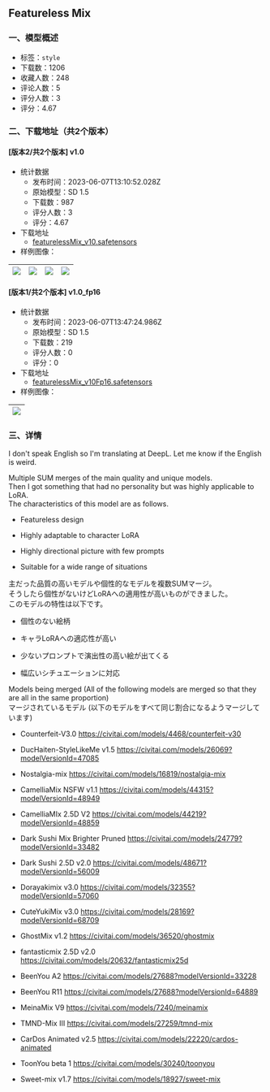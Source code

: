 ## Featureless Mix
### 一、模型概述

- 标签：`style`
- 下载数：1206
- 收藏人数：248
- 评论人数：5
- 评分人数：3
- 评分：4.67

### 二、下载地址（共2个版本）

#### [版本2/共2个版本] v1.0

- 统计数据
  - 发布时间：2023-06-07T13:10:52.028Z
  - 原始模型：SD 1.5
  - 下载数：987
  - 评分人数：3
  - 评分：4.67
- 下载地址
  - [featurelessMix_v10.safetensors](https://civitai.com/api/download/models/69833)
- 样例图像：

| <img src="https://image.civitai.com/xG1nkqKTMzGDvpLrqFT7WA/4c1a06d5-60f0-4f26-ae9c-f41a7c7b99ff/width=450/779859.jpeg" /> | <img src="https://image.civitai.com/xG1nkqKTMzGDvpLrqFT7WA/d2f9eab8-a1b4-4083-bdba-f38e8605914d/width=450/779962.jpeg" /> | <img src="https://image.civitai.com/xG1nkqKTMzGDvpLrqFT7WA/d9c48ca4-3155-452f-9496-d6232302d863/width=450/786322.jpeg" /> | <img src="https://image.civitai.com/xG1nkqKTMzGDvpLrqFT7WA/8260c953-847b-4d6f-9b50-f2bfd3307ade/width=450/786624.jpeg" /> |
| ---- | ---- | ---- | ---- |

#### [版本1/共2个版本] v1.0_fp16

- 统计数据
  - 发布时间：2023-06-07T13:47:24.986Z
  - 原始模型：SD 1.5
  - 下载数：219
  - 评分人数：0
  - 评分：0
- 下载地址
  - [featurelessMix_v10Fp16.safetensors](https://civitai.com/api/download/models/91054)
- 样例图像：

| <img src="https://image.civitai.com/xG1nkqKTMzGDvpLrqFT7WA/8526d2d6-aa3d-43a6-922f-a1ba8d4738c4/width=450/1061766.jpeg" /> |
| ---- |


### 三、详情
<p>I don't speak English so I'm translating at DeepL. Let me know if the English is weird.</p><p></p><p>Multiple SUM merges of the main quality and unique models.<br />Then I got something that had no personality but was highly applicable to LoRA.<br />The characteristics of this model are as follows.</p><ul><li><p>Featureless design</p></li><li><p>Highly adaptable to character LoRA</p></li><li><p>Highly directional picture with few prompts</p></li><li><p>Suitable for a wide range of situations</p></li></ul><p></p><p>主だった品質の高いモデルや個性的なモデルを複数SUMマージ。<br />そうしたら個性がないけどLoRAへの適用性が高いものができました。<br />このモデルの特性は以下です。</p><ul><li><p>個性のない絵柄</p></li><li><p>キャラLoRAへの適応性が高い</p></li><li><p>少ないプロンプトで演出性の高い絵が出てくる</p></li><li><p>幅広いシチュエーションに対応</p></li></ul><p></p><p>Models being merged (All of the following models are merged so that they are all in the same proportion)<br />マージされているモデル (以下のモデルをすべて同じ割合になるようマージしています)</p><ul><li><p>Counterfeit-V3.0 <a target="_blank" rel="ugc" href="https://civitai.com/models/4468/counterfeit-v30">https://civitai.com/models/4468/counterfeit-v30</a></p></li><li><p>DucHaiten-StyleLikeMe v1.5 <a target="_blank" rel="ugc" href="https://civitai.com/models/26069?modelVersionId=47085">https://civitai.com/models/26069?modelVersionId=47085</a></p></li><li><p>Nostalgia-mix <a target="_blank" rel="ugc" href="https://civitai.com/models/16819/nostalgia-mix">https://civitai.com/models/16819/nostalgia-mix</a></p></li><li><p>CamelliaMix NSFW v1.1 <a target="_blank" rel="ugc" href="https://civitai.com/models/44315?modelVersionId=48949">https://civitai.com/models/44315?modelVersionId=48949</a></p></li><li><p>CamelliaMIx 2.5D V2 <a target="_blank" rel="ugc" href="https://civitai.com/models/44219?modelVersionId=48859">https://civitai.com/models/44219?modelVersionId=48859</a></p></li><li><p>Dark Sushi Mix Brighter Pruned <a target="_blank" rel="ugc" href="https://civitai.com/models/24779?modelVersionId=33482">https://civitai.com/models/24779?modelVersionId=33482</a></p></li><li><p>Dark Sushi 2.5D v2.0 <a target="_blank" rel="ugc" href="https://civitai.com/models/48671?modelVersionId=56009">https://civitai.com/models/48671?modelVersionId=56009</a></p></li><li><p>Dorayakimix v3.0 <a target="_blank" rel="ugc" href="https://civitai.com/models/32355?modelVersionId=57060">https://civitai.com/models/32355?modelVersionId=57060</a></p></li><li><p>CuteYukiMix v3.0 <a target="_blank" rel="ugc" href="https://civitai.com/models/28169?modelVersionId=68709">https://civitai.com/models/28169?modelVersionId=68709</a></p></li><li><p>GhostMix v1.2 <a target="_blank" rel="ugc" href="https://civitai.com/models/36520/ghostmix">https://civitai.com/models/36520/ghostmix</a></p></li><li><p>fantasticmix 2.5D v2.0 <a target="_blank" rel="ugc" href="https://civitai.com/models/20632/fantasticmix25d">https://civitai.com/models/20632/fantasticmix25d</a></p></li><li><p>BeenYou A2 <a target="_blank" rel="ugc" href="https://civitai.com/models/27688?modelVersionId=33228">https://civitai.com/models/27688?modelVersionId=33228</a></p></li><li><p>BeenYou R11 <a target="_blank" rel="ugc" href="https://civitai.com/models/27688?modelVersionId=64889">https://civitai.com/models/27688?modelVersionId=64889</a></p></li><li><p>MeinaMix V9 <a target="_blank" rel="ugc" href="https://civitai.com/models/7240/meinamix">https://civitai.com/models/7240/meinamix</a></p></li><li><p>TMND-Mix III <a target="_blank" rel="ugc" href="https://civitai.com/models/27259/tmnd-mix">https://civitai.com/models/27259/tmnd-mix</a></p></li><li><p>CarDos Animated v2.5 <a target="_blank" rel="ugc" href="https://civitai.com/models/22220/cardos-animated">https://civitai.com/models/22220/cardos-animated</a></p></li><li><p>ToonYou beta 1 <a target="_blank" rel="ugc" href="https://civitai.com/models/30240/toonyou">https://civitai.com/models/30240/toonyou</a></p></li><li><p>Sweet-mix v1.7 <a target="_blank" rel="ugc" href="https://civitai.com/models/18927/sweet-mix">https://civitai.com/models/18927/sweet-mix</a></p></li></ul>